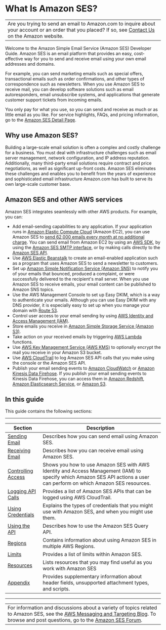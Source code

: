 # What Is Amazon SES?<a name="Welcome"></a>


|  | 
| --- |
| Are you trying to send an email to Amazon\.com to inquire about your account or an order that you placed? If so, see [Contact Us](http://www.amazon.com/gp/help/customer/contact-us/) on the Amazon website\. | 

Welcome to the Amazon Simple Email Service \(Amazon SES\) Developer Guide\. Amazon SES is an email platform that provides an easy, cost\-effective way for you to send and receive email using your own email addresses and domains\.

For example, you can send marketing emails such as special offers, transactional emails such as order confirmations, and other types of correspondence such as newsletters\. When you use Amazon SES to receive mail, you can develop software solutions such as email autoresponders, email unsubscribe systems, and applications that generate customer support tickets from incoming emails\.

You only pay for what you use, so you can send and receive as much or as little email as you like\. For service highlights, FAQs, and pricing information, go to the [Amazon SES Detail Page](https://aws.amazon.com/ses/)\.

## Why use Amazon SES?<a name="why-use-ses"></a>

Building a large\-scale email solution is often a complex and costly challenge for a business\. You must deal with infrastructure challenges such as email server management, network configuration, and IP address reputation\. Additionally, many third\-party email solutions require contract and price negotiations, as well as significant up\-front costs\. Amazon SES eliminates these challenges and enables you to benefit from the years of experience and sophisticated email infrastructure Amazon\.com has built to serve its own large\-scale customer base\. 

## Amazon SES and other AWS services<a name="ses-and-aws"></a>

Amazon SES integrates seamlessly with other AWS products\. For example, you can:
+ Add email\-sending capabilities to any application\. If your application runs in [Amazon Elastic Compute Cloud](https://aws.amazon.com/ec2/) \(Amazon EC2\), you can use Amazon SES to [send 62,000 emails every month at no additional charge](https://aws.amazon.com/ses/pricing/)\. You can send email from Amazon EC2 by using an [AWS SDK](https://aws.amazon.com/tools/#sdk), by using the [Amazon SES SMTP interface](send-email-smtp.md), or by making calls directly to the [Amazon SES API](https://docs.aws.amazon.com/ses/latest/APIReference/)\.
+ Use [AWS Elastic Beanstalk](https://aws.amazon.com/elasticbeanstalk/) to create an email\-enabled application such as a program that uses Amazon SES to send a newsletter to customers\.
+ Set up [Amazon Simple Notification Service \(Amazon SNS\)](https://aws.amazon.com/sns/) to notify you of your emails that bounced, produced a complaint, or were successfully delivered to the recipient's mail server\. When you use Amazon SES to receive emails, your email content can be published to Amazon SNS topics\.
+ Use the AWS Management Console to set up Easy DKIM, which is a way to authenticate your emails\. Although you can use Easy DKIM with any DNS provider, it is especially easy to set up when you manage your domain with [Route 53](https://aws.amazon.com/route53/)\.
+ Control user access to your email sending by using [AWS Identity and Access Management \(IAM\)](https://aws.amazon.com/iam/)\.
+ Store emails you receive in [Amazon Simple Storage Service \(Amazon S3\)](https://aws.amazon.com/s3/)\.
+ Take action on your received emails by triggering [AWS Lambda](https://aws.amazon.com/lambda/) functions\.
+ Use [AWS Key Management Service \(AWS KMS\)](https://aws.amazon.com/kms/) to optionally encrypt the mail you receive in your Amazon S3 bucket\.
+ Use [AWS CloudTrail](https://aws.amazon.com/cloudtrail/) to log Amazon SES API calls that you make using the console or the Amazon SES API\.
+ Publish your email sending events to [Amazon CloudWatch](https://aws.amazon.com/cloudwatch/) or [Amazon Kinesis Data Firehose](https://aws.amazon.com/firehose/)\. If you publish your email sending events to Kinesis Data Firehose, you can access them in [Amazon Redshift](https://aws.amazon.com/redshift/), [Amazon Elasticsearch Service](https://aws.amazon.com/elasticsearch-service/), or [Amazon S3](https://aws.amazon.com/s3/)\.

## In this guide<a name="in-this-guide"></a>

This guide contains the following sections:


****  

| Section | Description | 
| --- | --- | 
| [Sending Email](sending-email.md) | Describes how you can send email using Amazon SES\. | 
| [Receiving Email](receiving-email.md) | Describes how you can receive email using Amazon SES\. | 
| [Controlling Access](control-user-access.md) | Shows you how to use Amazon SES with AWS Identity and Access Management \(IAM\) to specify which Amazon SES API actions a user can perform on which Amazon SES resources\. | 
| [Logging API Calls](logging-using-cloudtrail.md) | Provides a list of Amazon SES APIs that can be logged using AWS CloudTrail\. | 
| [Using Credentials](using-credentials.md) | Explains the types of credentials that you might use with Amazon SES, and when you might use them\. | 
| [Using the API](using-the-api.md) | Describes how to use the Amazon SES Query API\. | 
| [Regions](regions.md) | Contains information about using Amazon SES in multiple AWS Regions\. | 
| [Limits](limits.md) | Provides a list of limits within Amazon SES\. | 
| [Resources](resources.md) | Lists resources that you may find useful as you work with Amazon SES | 
| [Appendix](appendix.md) | Provides supplementary information about header fields, unsupported attachment types, and scripts\. | 


****  

|  | 
| --- |
| For information and discussions about a variety of topics related to Amazon SES, see the [AWS Messaging and Targeting Blog](https://aws.amazon.com//blogs/messaging-and-targeting/)\. To browse and post questions, go to the [Amazon SES Forum](https://forums.aws.amazon.com/forum.jspa?forumID=90)\. | 